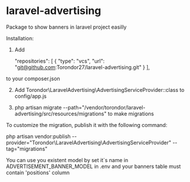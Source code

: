 # laravel-advertising
Package to show banners in laravel project easilly

Installation:

1) Add

    "repositories": [
        {
            "type": "vcs",
            "url": "git@github.com:Torondor27/laravel-advertising.git"
        }
    ],
    
to your composer.json
    
2) Add Torondor\LaravelAdvertising\AdvertisingServiceProvider::class to config/app.js

3) php artisan migrate --path="/vendor/torondor/laravel-advertising/src/resources/migrations" to make migrations

To customize the migration, publish it with the following command:

php artisan vendor:publish --provider="Torondor\LaravelAdvertising\AdvertisingServiceProvider" --tag="migrations"

You can use you existent model by set it`s name in ADVERTISEMENT_BANNER_MODEL in .env and your banners table must contain 
'positions'  column
